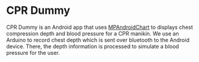 # CPR Dummy
CPR Dummy is an Android app that uses [MPAndroidChart](https://github.com/PhilJay/MPAndroidChart) to displays chest compression depth and blood pressure for a CPR manikin. We use an Arduino to record chest depth which is sent over bluetooth to the Android device. There, the depth information is processed to simulate a blood pressure for the user.
